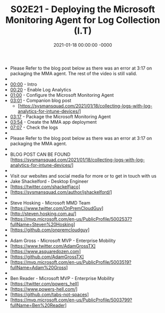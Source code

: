 ﻿---
layout: post
title: "S02E21 - Deploying the Microsoft Monitoring Agent for Log Collection (I.T)"
date: 2021-01-18 00:00:00 -0000
categories:
---

 * Please Refer to the blog post below as there was an error at 3:17 on packaging the MMA agent. The rest of the video is still valid.
 * 
 * [00:00](https://www.youtube.com/watch?v=Uw3GjMnSXbI&t=0s) - Intro
 * [00:20](https://www.youtube.com/watch?v=Uw3GjMnSXbI&t=20s) - Enable Log Analytics
 * [01:00](https://www.youtube.com/watch?v=Uw3GjMnSXbI&t=60s) - Configure the Microsoft Monitoring Agent
 * [03:01](https://www.youtube.com/watch?v=Uw3GjMnSXbI&t=181s) - Companion blog post
   - [https://sysmansquad.com/2021/01/18/collecting-logs-with-log-analytics-for-intune-devices/]
 * [03:17](https://www.youtube.com/watch?v=Uw3GjMnSXbI&t=197s) - Package the Microsoft Monitoring Agent
 * [03:54](https://www.youtube.com/watch?v=Uw3GjMnSXbI&t=234s) - Create the MMA app deployment
 * [07:07](https://www.youtube.com/watch?v=Uw3GjMnSXbI&t=427s) - Check the logs
 * 
 * Please Refer to the blog post below as there was an error at 3:17 on packaging the MMA agent.
 * 
 * BLOG POST CAN BE FOUND [https://sysmansquad.com/2021/01/18/collecting-logs-with-log-analytics-for-intune-devices/]
 * 
 * Visit our websites and social media for more or to get in touch with us
 * Jake Shackelford - Desktop Engineer
 * [https://twitter.com/shackelfjaco]
 * [https://sysmansquad.com/author/jshackelford/]
 * 
 * Steve Hosking - Microsoft MMD Team
 * [https://www.twitter.com/OnPremCloudGuy]
 * [http://steven.hosking.com.au/]
 * [https://mvp.microsoft.com/en-us/PublicProfile/5002537?fullName=Steven%20Hosking]
 * [https://github.com/onpremcloudguy]
 * 
 * Adam Gross - Microsoft MVP - Enterprise Mobility
 * [https://www.twitter.com/AdamGrossTX]
 * [https://www.asquaredozen.com]
 * [https://github.com/AdamGrossTX]
 * [https://mvp.microsoft.com/en-us/PublicProfile/5003519?fullName=Adam%20Gross]
 * 
 * Ben Reader - Microsoft MVP - Enterprise Mobility
 * [https://twitter.com/powers_hell]
 * [https://www.powers-hell.com/]
 * [https://github.com/tabs-not-spaces]
 * [https://mvp.microsoft.com/en-us/PublicProfile/5003799?fullName=Ben%20Reader]
